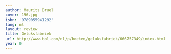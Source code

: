 ```yaml
---
author: Maurits Bruel
cover: 196.jpg
isbn: '9789055941292'
lang: nl
layout: review
title: Geluksfabriek
url: http://www.bol.com/nl/p/boeken/geluksfabriek/666757349/index.html
year: 0
---
```


